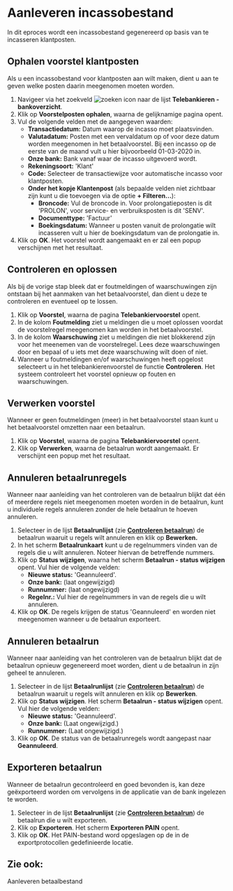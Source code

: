 # Aanleveren incassobestand

In dit eproces wordt een incassobestand gegenereerd op basis van te incasseren klantposten.

## Ophalen voorstel klantposten

Als u een incassobestand voor klantposten aan wilt maken, dient u aan te geven welke posten daarin meegenomen moeten worden. 

1. Navigeer via het zoekveld ![zoeken icon](/assets/images/zoeken.png "zoeken icon") naar de lijst **Telebankieren - bankoverzicht**.
2. Klik op **Voorstelposten ophalen**, waarna de gelijknamige pagina opent.
3. Vul de volgende velden met de aangegeven waarden:
	* **Transactiedatum:** Datum waarop de incasso moet plaatsvinden.
	* **Valutadatum:** Posten met een vervaldatum op of voor deze datum worden meegenomen in het betaalvoorstel. Bij een incasso op de eerste van de maand vult u hier bijvoorbeeld 01-03-2020 in. 
	* **Onze bank:** Bank vanaf waar de incasso uitgevoerd wordt.
	* **Rekeningsoort:** 'Klant'
	* **Code:** Selecteer de transactiewijze voor automatische incasso voor klantposten.
	* **Onder het kopje Klantenpost** (als bepaalde velden niet zichtbaar zijn kunt u die toevoegen via de optie **+ Filteren...**):
		* **Broncode:** Vul de broncode in. Voor prolongatieposten is dit 'PROLON', voor service- en verbruiksposten is dit 'SENV'.
		* **Documenttype:** 'Factuur'
		* 	**Boekingsdatum:** Wanneer u posten vanuit de prolongatie wilt incasseren vult u hier de boekingsdatum van de prolongatie in. 
4. Klik op **OK**. Het voorstel wordt aangemaakt en er zal een popup verschijnen met het resultaat.

## Controleren en oplossen

Als bij de vorige stap bleek dat er foutmeldingen of waarschuwingen zijn ontstaan bij het aanmaken van het betaalvoorstel, dan dient u deze te controleren en eventueel op te lossen. 

1. Klik op **Voorstel**, waarna de pagina **Telebankiervoorstel** opent.
2. In de kolom **Foutmelding** ziet u meldingen die u moet oplossen voordat de voorstelregel meegenomen kan worden in het betaalvoorstel.
3. In de kolom **Waarschuwing** ziet u meldingen die niet blokkerend zijn voor het meenemen van de voorstelregel. Lees deze waarschuwingen door en bepaal of u iets met deze waarschuwing wilt doen of niet. 
4. Wanneer u foutmeldingen en/of waarschuwingen heeft opgelost selecteert u in het telebankierenvoorstel de functie **Controleren**. Het systeem controleert het voorstel opnieuw op fouten en waarschuwingen. 

## Verwerken voorstel

Wanneer er geen foutmeldingen (meer) in het betaalvoorstel staan kunt u het betaalvoorstel omzetten naar een betaalrun. 

1. Klik op **Voorstel**, waarna de pagina **Telebankiervoorstel** opent.
2. Klik op **Verwerken**, waarna de betaalrun wordt aangemaakt. Er verschijnt een popup met het resultaat. 

## Annuleren betaalrunregels

Wanneer naar aanleiding van het controleren van de betaalrun blijkt dat één of meerdere regels niet meegenomen moeten worden in de betaalrun, kunt u individuele regels annuleren zonder de hele betaalrun te hoeven annuleren. 

1. Selecteer in de lijst **Betaalrunlijst** (zie **[Controleren betaalrun](#controleren-betaalrun)**) de betaalrun waaruit u regels wilt annuleren en klik op **Bewerken.** 
2. In het scherm **Betaalrunkaart** kunt u de regelnummers vinden van de regels die u wilt annuleren. Noteer hiervan de betreffende nummers. 
3. Klik op **Status wijzigen**, waarna het scherm **Betaalrun - status wijzigen** opent. Vul hier de volgende velden:
	* **Nieuwe status:** 'Geannuleerd'.
	* **Onze bank:** (laat ongewijzigd)
	* **Runnummer:** (laat ongewijzigd)
	* **Regelnr.:** Vul hier de regelnummers in van de regels die u wilt annuleren.
4. Klik op **OK**. De regels krijgen de status 'Geannuleerd' en worden niet meegenomen wanneer u de betaalrun exporteert. 

## Annuleren betaalrun

Wanneer naar aanleiding van het controleren van de betaalrun blijkt dat de betaalrun opnieuw gegenereerd moet worden, dient u de betaalrun in zijn geheel te annuleren. 

 1. Selecteer in de lijst **Betaalrunlijst** (zie **[Controleren betaalrun](#controleren-betaalrun)**) de betaalrun waaruit u regels wilt annuleren en klik op **Bewerken**. 
 2. Klik op **Status wijzigen**. Het scherm **Betaalrun - status wijzigen** opent. Vul hier de volgende velden:
	* **Nieuwe status:** 'Geannuleerd'.
	* **Onze bank:** (Laat ongewijzigd.)
	* **Runnummer:** (Laat ongewijzigd.)
  4. Klik op **OK**. De status van de betaalrunregels wordt aangepast naar **Geannuleerd**.  

## Exporteren betaalrun

Wanneer de betaalrun gecontroleerd en goed bevonden is, kan deze geëxporteerd worden om vervolgens in de applicatie van de bank ingelezen te worden. 

 1. Selecteer in de lijst **Betaalrunlijst** (zie **[Controleren betaalrun](#controleren-betaalrun)**) de betaalrun die u wilt exporteren. 
 2.  Klik op **Exporteren**. Het scherm **Exporteren PAIN** opent. 
 3. Klik op **OK**. Het PAIN-bestand word opgeslagen op de in de exportprotocollen gedefinieerde locatie.

## Zie ook:
Aanleveren betaalbestand  

<!--stackedit_data:
eyJoaXN0b3J5IjpbNDUxMTEyNjg3LDEyNzY2OTY0NTAsNjE2MD
M4NzE4LDEyMzc3MzA2NzksNDk0NzEyOTQyLC0xODAxMzgyODI2
LDIxMTM4ODY1ODksLTE3MTQyMDU3NzAsLTE2Nzk2Mjc2NzIsMT
YyMzI4MjYzMyw5MDQ0OTUwMDIsOTEzMDYwODAwLDkwNDQ5NTAw
Miw5MTMwNjA4MDAsOTA0NDk1MDAyLDkxMzA2MDgwMCw5MDQ0OT
UwMDIsOTEzMDYwODAwLDEwNjY3ODcwOTksMTM3NTQ0NzMxM119

-->